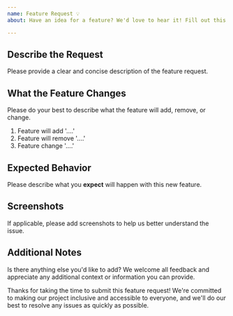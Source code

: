 ```yaml
---
name: Feature Request 💡
about: Have an idea for a feature? We'd love to hear it! Fill out this form to submit your feature request for this project.

---
```


## Describe the Request

Please provide a clear and concise description of the feature request.

## What the Feature Changes

Please do your best to describe what the feature will add, remove, or change.

1. Feature will add '....'
2. Feature will remove '....'
3. Feature change '....'

## Expected Behavior

Please describe what you **expect** will happen with this new feature.

## Screenshots

If applicable, please add screenshots to help us better understand the issue.

## Additional Notes

Is there anything else you'd like to add? We welcome all feedback and appreciate any additional context or information you can provide.

Thanks for taking the time to submit this feature request! We're committed to making our project inclusive and accessible to everyone, and we'll do our best to resolve any issues as quickly as possible.
